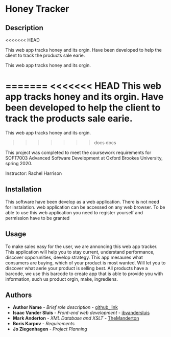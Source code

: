 # Honey Tracker

## Description
<<<<<<< HEAD

This web app tracks honey and its orgin. Have been developed to help the client to track the products sale earie.

This web app tracks honey and its orgin.

=======
<<<<<<< HEAD
This web app tracks honey and its orgin. Have been developed to help the client to track the products sale earie.
=======
This web app tracks honey and its orgin.
>>>>>>> docs
>>>>>>> docs

This project was completed to meet the coursework requirements for SOFT7003 Advanced Software Development at Oxford Brookes University, spring 2020.

Instructor: Rachel Harrison

## Installation
This software have been develop as a web application. There is not  need for instalation.  web application can be accessed on any web browser. To be able to use this web application you need to register yourself  and permission have to be granted

## Usage
To make sales easy  for the user, we are annoncing this web app tracker. This application will help you to stay current, understand performance, 
discover opporunities, develop strategy.  This app mesaures what consumers are buying, which of your product is most wanted. 
Will let you to discover what aerie your product is selling best. All products have a barcode, we use this barcode to create app that is able to 
provide you with information, such us product orgin, make, ingrediens.


## Authors
- **Author Name** - *Brief role description* - [github_link](#)
- **Isaac Vander Sluis** - *Front-end web development* - [ibvandersluis](https://github.com/ibvandersluis)
- **Mark Anderton** - *XML Database and XSLT* - [TheManderton](https://github.com/themanderton)
- **Boris Karpov** - *Requirements*
- **Jo Ziegenhagen** - *Project Planning*